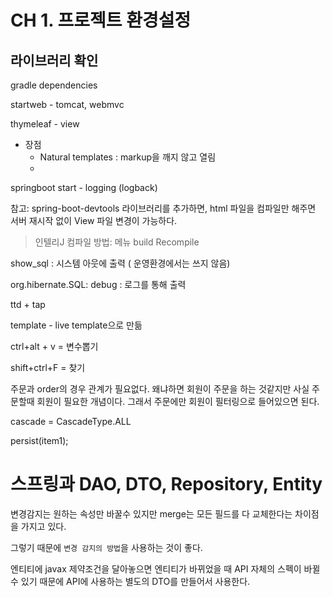# CH 1. 프로젝트 환경설정

## 라이브러리 확인

gradle dependencies

startweb - tomcat, webmvc

thymeleaf - view

* 장점 
  * Natural templates : markup을 깨지 않고 열림
  * 

springboot start - logging (logback)



참고: spring-boot-devtools 라이브러리를 추가하면, html 파일을 컴파일만 해주면 서버 재시작 없이
View 파일 변경이 가능하다.

> 인텔리J 컴파일 방법: 메뉴 build Recompile



show_sql : 시스템 아웃에 출력 ( 운영환경에서는 쓰지 않음)

org.hibernate.SQL: debug : 로그를 통해 출력



ttd + tap

template - live template으로 만듦

ctrl+alt + v = 변수뽑기

shift+ctrl+F = 찾기



주문과 order의 경우 관계가 필요없다. 왜냐하면 회원이 주문을 하는 것같지만 사실 주문할때 회원이 필요한 개념이다. 그래서 주문에만 회원이 필터링으로 들어있으면 된다.



cascade = CascadeType.ALL

persist(item1);



# 스프링과 DAO, DTO, Repository, Entity



변경감지는 원하는 속성만 바꿀수 있지만 merge는 모든 필드를 다 교체한다는 차이점을 가지고 있다. 

그렇기 때문에 `변경 감지의 방법`을 사용하는 것이 좋다.



엔티티에 javax 제약조건을 달아놓으면 엔티티가 바뀌었을 때 API 자체의 스펙이 바뀔 수 있기 때문에 API에 사용하는 별도의 DTO를 만들어서 사용한다.
